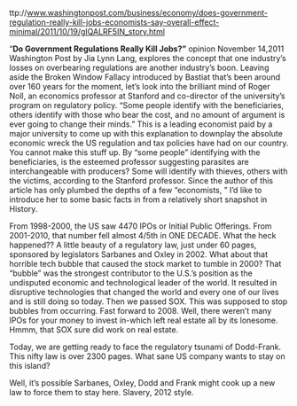 
ttp://www.washingtonpost.com/business/economy/does-government-regulation-really-kill-jobs-economists-say-overall-effect-minimal/2011/10/19/gIQALRF5IN_story.html

  

  

“**Do Government Regulations Really Kill Jobs?”** opinion November 14,2011 Washington Post by Jia Lynn Lang, explores the concept that one industry’s losses on overbearing regulations are another industry’s boon. Leaving aside the Broken Window Fallacy introduced by Bastiat that’s been around over 160 years for the moment, let’s look into the brilliant mind of Roger Noll, an economics professor at Stanford and co-director of the university’s program on regulatory policy. “Some people identify with the beneficiaries, others identify with those who bear the cost, and no amount of argument is ever going to change their minds.” This is a leading economist paid by a major university to come up with this explanation to downplay the absolute economic wreck the US regulation and tax policies have had on our country. You cannot make this stuff up. By “some people” identifying with the beneficiaries, is the esteemed professor suggesting parasites are interchangeable with producers? Some will identify with thieves, others with the victims, according to the Stanford professor. Since the author of this article has only plumbed the depths of a few “economists, ” I’d like to introduce her to some basic facts in from a relatively short snapshot in History.

From 1998-2000, the US saw 4470 IPOs or Initial Public Offerings. From 2001-2010, that number fell almost 4/5th in ONE DECADE. What the heck happened?? A little beauty of a regulatory law, just under 60 pages, sponsored by legislators Sarbanes and Oxley in 2002. What about that horrible tech bubble that caused the stock market to tumble in 2000? That “bubble” was the strongest contributor to the U.S.’s position as the undisputed economic and technological leader of the world. It resulted in disruptive technologies that changed the world and every one of our lives and is still doing so today. Then we passed SOX. This was supposed to stop bubbles from occurring. Fast forward to 2008. Well, there weren’t many IPOs for your money to invest in-which left real estate all by its lonesome. Hmmm, that SOX sure did work on real estate.

Today, we are getting ready to face the regulatory tsunami of Dodd-Frank. This nifty law is over 2300 pages. What sane US company wants to stay on this island?

Well, it’s possible Sarbanes, Oxley, Dodd and Frank might cook up a new law to force them to stay here. Slavery, 2012 style.